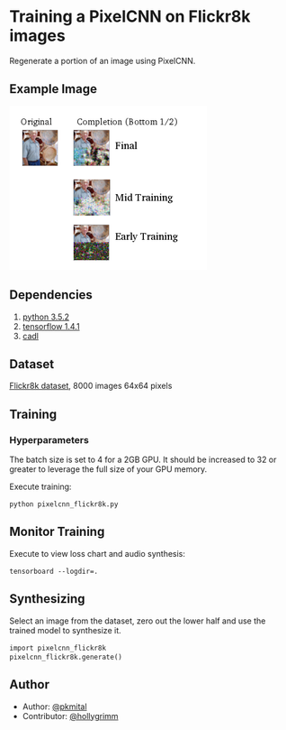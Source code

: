 # Training a PixelCNN on Flickr8k images

Regenerate a portion of an image using PixelCNN.


## Example Image

![Example Image](progression.png)

## Dependencies

1. [python 3.5.2](https://www.tensorflow.org/install/)
1. [tensorflow 1.4.1](https://www.tensorflow.org/install/)
1. [cadl](https://github.com/pkmital/pycadl)

## Dataset

[Flickr8k dataset](http://nlp.cs.illinois.edu/HockenmaierGroup/Framing_Image_Description/KCCA.html), 8000 images 64x64 pixels


## Training

### Hyperparameters
The batch size is set to 4 for a 2GB GPU. It should be increased to 32 or greater to leverage the full size of your GPU memory.


Execute training:

```
python pixelcnn_flickr8k.py
```

## Monitor Training

Execute to view loss chart and audio synthesis:

```
tensorboard --logdir=.
```


## Synthesizing
Select an image from the dataset, zero out the lower half and use the trained model to synthesize it.

```
import pixelcnn_flickr8k
pixelcnn_flickr8k.generate()
```

## Author
- Author: [@pkmital](https://github.com/pkmital)
- Contributor: [@hollygrimm](https://github.com/hollygrimm)